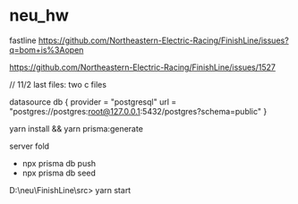 # neu_hw

fastline 
https://github.com/Northeastern-Electric-Racing/FinishLine/issues?q=bom+is%3Aopen

https://github.com/Northeastern-Electric-Racing/FinishLine/issues/1527


// 11/2
last files: two c files



datasource db {
  provider = "postgresql"
  url      = "postgres://postgres:root@127.0.0.1:5432/postgres?schema=public"
}

 yarn install && yarn prisma:generate

 
server fold  

- npx prisma db push
- npx prisma db seed


D:\neu\FinishLine\src> yarn start
